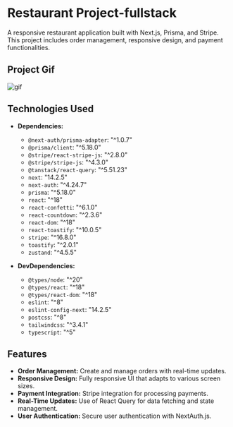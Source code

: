 # Restaurant Project-fullstack

A responsive restaurant application built with Next.js, Prisma, and Stripe. This project includes order management, responsive design, and payment functionalities.

## Project Gif

 <img src="screen1.gif" alt="gif" />

## Technologies Used

- **Dependencies:**

  - `@next-auth/prisma-adapter`: "^1.0.7"
  - `@prisma/client`: "^5.18.0"
  - `@stripe/react-stripe-js`: "^2.8.0"
  - `@stripe/stripe-js`: "^4.3.0"
  - `@tanstack/react-query`: "^5.51.23"
  - `next`: "14.2.5"
  - `next-auth`: "^4.24.7"
  - `prisma`: "^5.18.0"
  - `react`: "^18"
  - `react-confetti`: "^6.1.0"
  - `react-countdown`: "^2.3.6"
  - `react-dom`: "^18"
  - `react-toastify`: "^10.0.5"
  - `stripe`: "^16.8.0"
  - `toastify`: "^2.0.1"
  - `zustand`: "^4.5.5"

- **DevDependencies:**
  - `@types/node`: "^20"
  - `@types/react`: "^18"
  - `@types/react-dom`: "^18"
  - `eslint`: "^8"
  - `eslint-config-next`: "14.2.5"
  - `postcss`: "^8"
  - `tailwindcss`: "^3.4.1"
  - `typescript`: "^5"

## Features

- **Order Management:** Create and manage orders with real-time updates.
- **Responsive Design:** Fully responsive UI that adapts to various screen sizes.
- **Payment Integration:** Stripe integration for processing payments.
- **Real-Time Updates:** Use of React Query for data fetching and state management.
- **User Authentication:** Secure user authentication with NextAuth.js.
